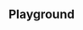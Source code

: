 <script setup>
import SwaggerUI from "@/swagger/view/SwaggerUI.vue";

import decAllRecordsWithQueryJson from "@/swagger/json/dec/solr/all-record-with-query.json";
import decAllRecordsJson from "@/swagger/json/dec/solr/all-record.json";
import decAllRecordsWithCountryJson from "@/swagger/json/dec/solr/all-record-with-country.json";
import decAllRecordsWithRegionJson from "@/swagger/json/dec/solr/all-record-with-region.json";
import decAllRecordsWithSubFiltersJson from "@/swagger/json/dec/solr/all-record-with-subfilters.json";

import baseJson from "@/swagger/json/records/solr/base.json";

import { mergeSwaggerWithBase, deepClone } from "@/utils"

const swaggerSpecs = [
  { json: mergeSwaggerWithBase(deepClone(baseJson), decAllRecordsJson, ['paths']) ,protected: false },
  { json: mergeSwaggerWithBase(deepClone(baseJson), decAllRecordsWithCountryJson, ['paths']) ,protected: false },
  { json: mergeSwaggerWithBase(deepClone(baseJson), decAllRecordsWithQueryJson, ['paths']) ,protected: false },
  { json: mergeSwaggerWithBase(deepClone(baseJson), decAllRecordsWithRegionJson, ['paths']), protected: false },
  { json: mergeSwaggerWithBase(deepClone(baseJson), decAllRecordsWithSubFiltersJson, ["paths"]), protected: false },
];

</script>

<!--@include: @/../components/records/solr.md-->

## Playground

<SwaggerUI :swaggerSpecs="swaggerSpecs"/>
